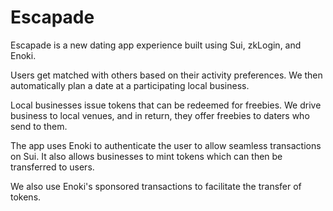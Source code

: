 # Escapade

Escapade is a new dating app experience built using Sui, zkLogin, and Enoki.

Users get matched with others based on their activity preferences. We then automatically plan a date at a participating local business.

Local businesses issue tokens that can be redeemed for freebies. We drive business to local venues, and in return, they offer freebies to daters who send to them.

The app uses Enoki to authenticate the user to allow seamless transactions on Sui. It also allows businesses to mint tokens which can then be transferred to users.

We also use Enoki's sponsored transactions to facilitate the transfer of tokens.
